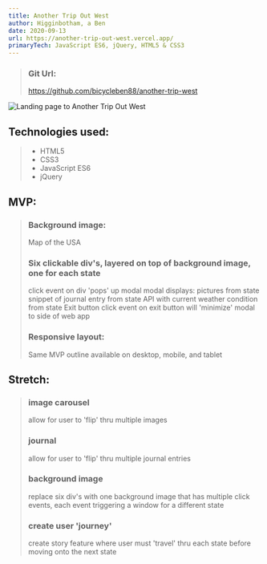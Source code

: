 ```yaml
---
title: Another Trip Out West
author: Higginbotham, a Ben
date: 2020-09-13
url: https://another-trip-out-west.vercel.app/
primaryTech: JavaScript ES6, jQuery, HTML5 & CSS3
---
```


> ### Git Url:
>
> https://github.com/bicycleben88/another-trip-west

![Landing page to Another Trip Out West](https://i.imgur.com/2z4JlUy.png)

## Technologies used:

> - HTML5
> - CSS3
> - JavaScript ES6
> - jQuery

## MVP:

> ### Background image:
>
> Map of the USA
>
> ### Six clickable div's, layered on top of background image, one for each state
>
> click event on div 'pops' up modal
> modal displays:
> pictures from state
> snippet of journal entry from state
> API with current weather condition from state
> Exit button
> click event on exit button will 'minimize' modal to side of web app
>
> ### Responsive layout:
>
> Same MVP outline available on desktop, mobile, and tablet

## Stretch:

> ### image carousel
>
> allow for user to 'flip' thru multiple images
>
> ### journal
>
> allow for user to 'flip' thru multiple journal entries
>
> ### background image
>
> replace six div's with one background image that has multiple click events, each event triggering a window for a different state
>
> ### create user 'journey'
>
> create story feature where user must 'travel' thru each state before moving onto the next state
